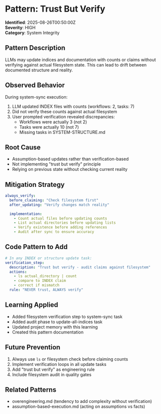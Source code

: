 # Pattern: Trust But Verify

**Identified**: 2025-08-26T00:50:00Z  
**Severity**: HIGH  
**Category**: System Integrity

## Pattern Description
LLMs may update indices and documentation with counts or claims without verifying against actual filesystem state. This can lead to drift between documented structure and reality.

## Observed Behavior
During system-sync execution:
1. LLM updated INDEX files with counts (workflows: 2, tasks: 7)
2. Did not verify these counts against actual filesystem
3. User prompted verification revealed discrepancies:
   - Workflows were actually 3 (not 2)
   - Tasks were actually 10 (not 7)
   - Missing tasks in SYSTEM-STRUCTURE.md

## Root Cause
- Assumption-based updates rather than verification-based
- Not implementing "trust but verify" principle
- Relying on previous state without checking current reality

## Mitigation Strategy
```yaml
always_verify:
  before_claiming: "Check filesystem first"
  after_updating: "Verify changes match reality"
  
  implementation:
    - Count actual files before updating counts
    - List actual directories before updating lists
    - Verify existence before adding references
    - Audit after sync to ensure accuracy
```

## Code Pattern to Add
```yaml
# In any INDEX or structure update task:
verification_step:
  description: "Trust but verify - audit claims against filesystem"
  actions:
    - ls actual_directory | count
    - compare to INDEX claim
    - correct if mismatch
  rule: "NEVER trust, ALWAYS verify"
```

## Learning Applied
- Added filesystem verification step to system-sync task
- Added audit phase to update-all-indices task  
- Updated project memory with this learning
- Created this pattern documentation

## Future Prevention
1. Always use `ls` or filesystem check before claiming counts
2. Implement verification loops in all update tasks
3. Add "trust but verify" as engineering rule
4. Include filesystem audit in quality gates

## Related Patterns
- overengineering.md (tendency to add complexity without verification)
- assumption-based-execution.md (acting on assumptions vs facts)